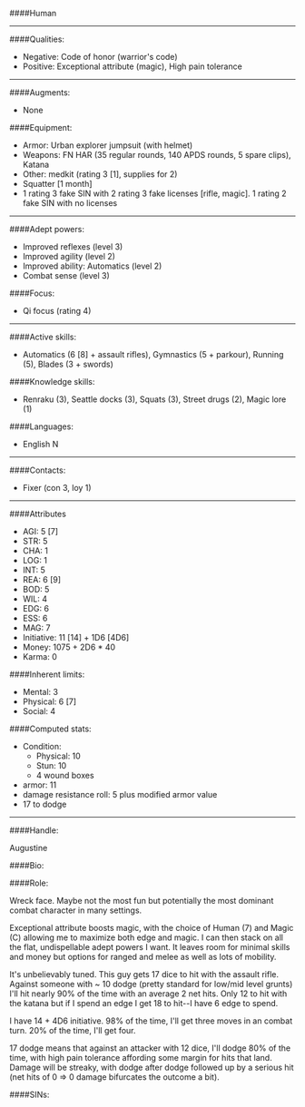 ####Human
____
####Qualities:

- Negative: Code of honor (warrior's code)
- Positive: Exceptional attribute (magic), High pain tolerance

____
####Augments:

- None

####Equipment:

- Armor: Urban explorer jumpsuit (with helmet) 
- Weapons: FN HAR (35 regular rounds, 140 APDS rounds, 5 spare clips), Katana
- Other: medkit (rating 3 [1], supplies for 2)
- Squatter [1 month]
- 1 rating 3 fake SIN with 2 rating 3 fake licenses [rifle, magic]. 1 rating 2 fake SIN with no licenses

____
####Adept powers: 

- Improved reflexes (level 3)
- Improved agility (level 2)
- Improved ability: Automatics (level 2)
- Combat sense (level 3)

####Focus:

* Qi focus (rating 4)

____
####Active skills:

- Automatics (6 [8] + assault rifles), Gymnastics (5 + parkour), Running (5), Blades (3 + swords)

####Knowledge skills:

- Renraku (3), Seattle docks (3), Squats (3), Street drugs (2), Magic lore (1)

####Languages:

- English N

____
####Contacts:

- Fixer (con 3, loy 1)

____
####Attributes

- AGI: 5 [7]
- STR: 5
- CHA: 1
- LOG: 1
- INT: 5
- REA: 6 [9]
- BOD: 5
- WIL: 4
- EDG: 6
- ESS: 6
- MAG: 7
- Initiative: 11 [14] + 1D6 [4D6]
- Money: 1075 + 2D6 * 40
- Karma: 0

####Inherent limits:

- Mental: 3
- Physical: 6 [7]
- Social: 4

####Computed stats:

- Condition:
	- Physical: 10
	- Stun: 10
	- 4 wound boxes
- armor: 11
- damage resistance roll: 5 plus modified armor value
- 17 to dodge

____
####Handle:

Augustine

####Bio:



####Role:

Wreck face. Maybe not the most fun but potentially the most dominant combat character in many settings. 

Exceptional attribute boosts magic, with the choice of Human (7) and Magic (C) allowing me to maximize both edge and magic. I can then stack on all the flat, undispellable adept powers I want. It leaves room for minimal skills and money but options for ranged and melee as well as lots of mobility.

It's unbelievably tuned. This guy gets 17 dice to hit with the assault rifle. Against someone with ~ 10 dodge (pretty standard for low/mid level grunts) I'll hit nearly 90% of the time with an average 2 net hits. Only 12 to hit with the katana but if I spend an edge I get 18 to hit--I have 6 edge to spend. 

I have 14 + 4D6 initiative. 98% of the time, I'll get three moves in an combat turn. 20% of the time, I'll get four. 

17 dodge means that against an attacker with 12 dice, I'll dodge 80% of the time, with high pain tolerance affording some margin for hits that land. Damage will be streaky, with dodge after dodge followed up by a serious hit (net hits of 0 => 0 damage bifurcates the outcome a bit).



####SINs: